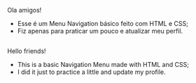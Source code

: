 Ola amigos! 

- Esse é um Menu Navigation básico feito com HTML e CSS;
- Fiz apenas para praticar um pouco e atualizar meu perfil.

##

Hello friends!

- This is a basic Navigation Menu made with HTML and CSS;
- I did it just to practice a little and update my profile.

##


 
